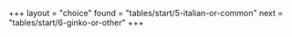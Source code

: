 +++
layout = "choice"
found = "tables/start/5-italian-or-common"
next = "tables/start/6-ginko-or-other"
+++
